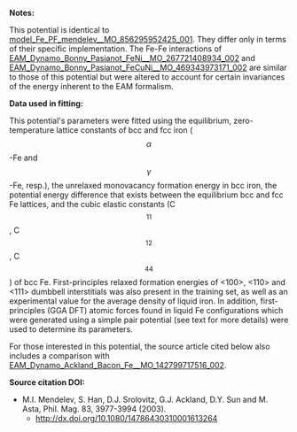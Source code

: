 **Notes:**

This potential is identical to [model_Fe_PF_mendelev__MO_856295952425_001](https://openkim.org/cite/MO_856295952425_001).  They differ only in terms of their specific implementation.  The Fe-Fe interactions of [EAM_Dynamo_Bonny_Pasianot_FeNi__MO_267721408934_002](https://openkim.org/cite/MO_267721408934_002) and [EAM_Dynamo_Bonny_Pasianot_FeCuNi__MO_469343973171_002](https://openkim.org/cite/MO_469343973171_002) are similar to those of this potential but were altered to account for certain invariances of the energy inherent to the EAM formalism.

**Data used in fitting:**

This potential's parameters were fitted using the equilibrium, zero-temperature lattice constants of bcc and fcc iron ($$\alpha$$-Fe and $$\gamma$$-Fe, resp.), the unrelaxed monovacancy formation energy in bcc iron, the potential energy difference that exists between the equilibrium bcc and fcc Fe lattices, and the cubic elastic constants (C$$_{11}$$, C$$_{12}$$, C$$_{44}$$) of bcc Fe.  First-principles relaxed formation energies of <100>, <110> and <111> dumbbell interstitials was also present in the training set, as well as an experimental value for the average density of liquid iron.  In addition, first-principles (GGA DFT) atomic forces found in liquid Fe configurations which were generated using a simple pair potential (see text for more details) were used to determine its parameters.

For those interested in this potential, the source article cited below also includes a comparison with [EAM_Dynamo_Ackland_Bacon_Fe__MO_142799717516_002](https://openkim.org/cite/MO_142799717516_002).

**Source citation DOI:**

* M.I. Mendelev, S. Han, D.J. Srolovitz, G.J. Ackland, D.Y. Sun and M. Asta, Phil. Mag. 83, 3977-3994 (2003).
    - http://dx.doi.org/10.1080/14786430310001613264
